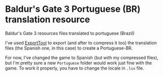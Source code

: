 # Baldur's Gate 3 Portuguese (BR) translation resource
Baldur's Gate 3 resources files translated to portuguese (Brazil)

I've used [ExportTool](https://github.com/Norbyte/lslib) to export (and after to compress it too) the translation files (the Spanish one, in this case) to create a Portuguese-BR.

For now, I've changed the game to Spanish (but with my compressed files), but I'm pretty sure a new ```Portuguese``` folder would work just fine with the game.
To work it properly, you have to change the locale in ```.lsx``` file.
